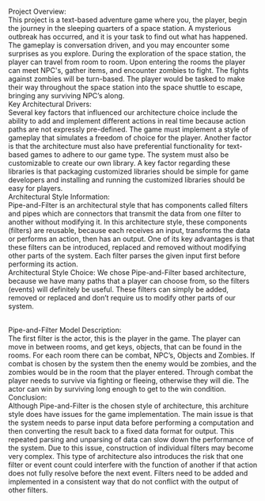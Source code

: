 Project Overview:<br/>
This project is a text-based adventure game where you, the player, begin the journey in the sleeping quarters of a space station. A mysterious outbreak has occurred, and it is your task to find out what has happened. The gameplay is conversation driven, and you may encounter some surprises as you explore. During the exploration of the space station, the player can travel from room to room. Upon entering the rooms the player can meet NPC's, gather items, and encounter zombies to fight. The fights against zombies will be turn-based. The player would be tasked to make their way throughout the space station into the space shuttle to escape, bringing any surviving NPC’s along.
<br/>
Key Architectural Drivers:<br/>
Several key factors that influenced our architecture choice include the ability to add and implement different actions in real time because action paths are not expressly pre-defined. The game must implement a style of gameplay that simulates a freedom of choice for the player. Another factor is that the architecture must also have preferential functionality for text-based games to adhere to our game type. The system must also be customizable to create our own library. A key factor regarding these libraries is that packaging customized libraries should be simple for game developers and installing and running the customized libraries should be easy for players.
<br/>
Architectural Style Information:<br/>
Pipe-and-Filter is an architectural style that has components called filters and pipes which are connectors that transmit the data from one filter to another without modifying it. In this architecture style, these components (filters) are reusable, because each receives an input, transforms the data or performs an action, then has an output. One of its key advantages is that these filters can be introduced, replaced and removed without modifying other parts of the system. Each filter parses the given input first before performing its action.
<br/>
Architectural Style Choice:
We chose Pipe-and-Filter based architecture, because we have many paths that a player can choose from, so the filters (events) will definitely be useful. These filters can simply be added, removed or replaced and don’t require us to modify other parts of our system. 
<br/>







<br/>
Pipe-and-Filter Model Description:<br/>
The first filter is the actor, this is the player in the game. The player can move in between rooms, and get keys, objects, that can be found in the rooms. For each room there can be combat, NPC’s, Objects and Zombies. If combat is chosen by the system then the enemy would be zombies, and the zombies would be in the room that the player entered. Through combat the player needs to survive via fighting or fleeing, otherwise they will die. The actor can win by surviving long enough to get to the win condition. 
<br/>
Conclusion:<br/>
Although Pipe-and-Filter is the chosen style of architecture, this architure style does have issues for the game implementation. The main issue is that the system needs to parse input data before performing a computation and then converting the result back to a fixed data format for output. This repeated parsing and unparsing of data can slow down the performance of the system. Due to this issue, construction of individual filters may become very complex. This type of architecture also introduces the risk that one filter or event count could interfere with the function of another if that action does not fully resolve before the next event. Filters need to be added and implemented in a consistent way that do not conflict with the output of other filters.<br/>
